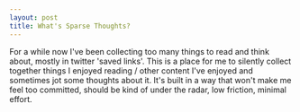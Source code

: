 ```yaml
---
layout: post
title: What's Sparse Thoughts?
---
```


For a while now I've been collecting too many things to read and think about, mostly in twitter 'saved links'. 
This is a place for me to silently collect together things I enjoyed reading / other content I've enjoyed and sometimes jot some thoughts about it. It's built in a way that won't make me feel too committed, should be kind of under the radar, low friction, minimal effort. 
